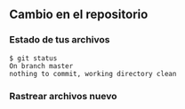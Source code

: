 ## Cambio en el repositorio
### Estado de tus archivos

```console
$ git status
On branch master
nothing to commit, working directory clean
```

### Rastrear archivos nuevo

